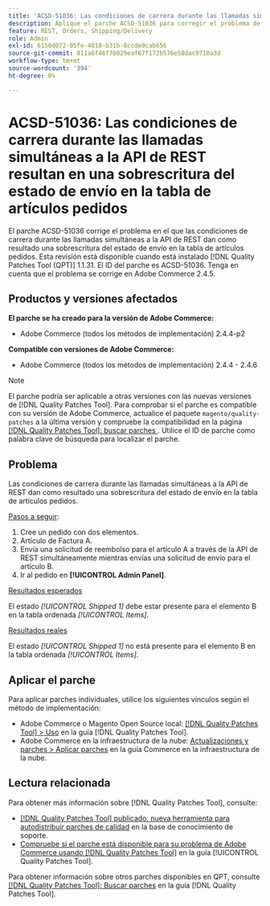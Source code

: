 ```yaml
---
title: 'ACSD-51036: Las condiciones de carrera durante las llamadas simultáneas a la API de REST resultan en una sobrescritura del estado de envío'
description: Aplique el parche ACSD-51036 para corregir el problema de Adobe Commerce donde hay condiciones de carrera durante las llamadas simultáneas a la API de REST, lo que provoca una sobrescritura del estado de envío en la tabla de artículos pedidos.
feature: REST, Orders, Shipping/Delivery
role: Admin
exl-id: 6150d072-05fe-4010-b31b-8ccde9cab656
source-git-commit: 011a6f46f76029eaf67f172b576e58dac9710a3d
workflow-type: tm+mt
source-wordcount: '394'
ht-degree: 0%

---
```


# ACSD-51036: Las condiciones de carrera durante las llamadas simultáneas a la API de REST resultan en una sobrescritura del estado de envío en la tabla de artículos pedidos

El parche ACSD-51036 corrige el problema en el que las condiciones de carrera durante las llamadas simultáneas a la API de REST dan como resultado una sobrescritura del estado de envío en la tabla de artículos pedidos. Esta revisión está disponible cuando está instalado [!DNL Quality Patches Tool (QPT)] 1.1.31. El ID del parche es ACSD-51036. Tenga en cuenta que el problema se corrige en Adobe Commerce 2.4.5.

## Productos y versiones afectados

**El parche se ha creado para la versión de Adobe Commerce:**

* Adobe Commerce (todos los métodos de implementación) 2.4.4-p2

**Compatible con versiones de Adobe Commerce:**

* Adobe Commerce (todos los métodos de implementación) 2.4.4 - 2.4.6

>[!NOTE]
>
>El parche podría ser aplicable a otras versiones con las nuevas versiones de [!DNL Quality Patches Tool]. Para comprobar si el parche es compatible con su versión de Adobe Commerce, actualice el paquete `magento/quality-patches` a la última versión y compruebe la compatibilidad en la página [[!DNL Quality Patches Tool]: buscar parches ](https://experienceleague.adobe.com/tools/commerce-quality-patches/index.html). Utilice el ID de parche como palabra clave de búsqueda para localizar el parche.

## Problema

Las condiciones de carrera durante las llamadas simultáneas a la API de REST dan como resultado una sobrescritura del estado de envío en la tabla de artículos pedidos.

<u>Pasos a seguir</u>:

1. Cree un pedido con dos elementos.
1. Artículo de Factura A.
1. Envía una solicitud de reembolso para el artículo A a través de la API de REST simultáneamente mientras envías una solicitud de envío para el artículo B.
1. Ir al pedido en **[!UICONTROL Admin Panel]**.

<u>Resultados esperados</u>

El estado *[!UICONTROL Shipped 1]* debe estar presente para el elemento B en la tabla ordenada *[!UICONTROL Items]*.

<u>Resultados reales</u>

El estado *[!UICONTROL Shipped 1]* no está presente para el elemento B en la tabla ordenada *[!UICONTROL Items]*.

## Aplicar el parche

Para aplicar parches individuales, utilice los siguientes vínculos según el método de implementación:

* Adobe Commerce o Magento Open Source local: [[!DNL Quality Patches Tool] > Uso](/help/tools/quality-patches-tool/usage.md) en la guía [!DNL Quality Patches Tool].
* Adobe Commerce en la infraestructura de la nube: [Actualizaciones y parches > Aplicar parches](https://experienceleague.adobe.com/docs/commerce-cloud-service/user-guide/develop/upgrade/apply-patches.html) en la guía Commerce en la infraestructura de la nube.

## Lectura relacionada

Para obtener más información sobre [!DNL Quality Patches Tool], consulte:

* [[!DNL Quality Patches Tool] publicado: nueva herramienta para autodistribuir parches de calidad](https://experienceleague.adobe.com/en/docs/commerce-operations/tools/quality-patches-tool/quality-patches-tool-to-self-serve-quality-patches) en la base de conocimiento de soporte.
* [Compruebe si el parche está disponible para su problema de Adobe Commerce usando [!DNL Quality Patches Tool]](/help/tools/quality-patches-tool/patches-available-in-qpt/check-patch-for-magento-issue-with-magento-quality-patches.md) en la guía [!UICONTROL Quality Patches Tool].


Para obtener información sobre otros parches disponibles en QPT, consulte [[!DNL Quality Patches Tool]: Buscar parches](https://experienceleague.adobe.com/tools/commerce-quality-patches/index.html) en la guía [!DNL Quality Patches Tool].
